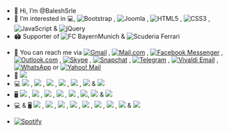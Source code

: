 - 👋 Hi, I’m @BaleshSrle
- 👀 I’m interested in 💻, ![Bootstrap](https://img.shields.io/badge/Bootstrap-7952b3?logo=bootstrap&logoColor=white&labelColor=555555) , ![Joomla](https://img.shields.io/badge/Joomla-5091cd?logo=joomla&logoColor=white&labelColor=555555) , ![HTML5](https://img.shields.io/badge/HTML5-e34f26?logo=html5&logoColor=white&labelColor=555555) , ![CSS3](https://img.shields.io/badge/CSS3-1572b6?logo=css3&logoColor=white&labelColor=555555) , ![JavaScript](https://img.shields.io/badge/JavaScript-f7df1e?logo=javascript&logoColor=white&labelColor=555555) & ![jQuery](https://img.shields.io/badge/jQuery-0769ad?logo=jquery&logoColor=white&labelColor=555555)
- :stadium: Supporter of ![FC BayernMunich](https://badges.aleen42.com/src/bayern_munchen.svg) & ![Scuderia Ferrari](https://badges.aleen42.com/src/ferrari.svg)
<!-- - :briefcase: I'm currently working as Quality Assurance Manual Tester for one IT company from Banja Luka -->
- :e-mail: You can reach me via [![Gmail](https://img.shields.io/badge/Gmail-ea4335?&logo=gmail&logoColor=white&labelColor=555555)](mailto:srdjan.b269&#64;gmail.com,srle.balesh.qatester&#64;gmail.com) , [![Mail.com](https://img.shields.io/badge/mail.com-004788?&logo=maildotcom&logoColor=white&labelColor=555555)](mailto:srdjan.baleshevich&#64;engineer.com) , [![Facebook Messenger](https://img.shields.io/badge/Messenger-00b2ff?&logo=messenger&logoColor=white&labelColor=555555)](https://m.me/srdjan.balesevic) , [![Outlook.com](https://img.shields.io/badge/Hotmail/Outlook-0078d4)](mailto:srdjan.balesevic&#64;hotmail.com) , [![Skype](https://img.shields.io/badge/Skype-00aff0)](skype:srdjan.baleshevich?call) , [![Snapchat](https://img.shields.io/badge/Snapchat-fffc00?&logo=snapchat&logoColor=white&labelColor=555555)](https://www.snapchat.com/add/baleshsrle?locale=sr-Latn-BA) , [![Telegram](https://img.shields.io/badge/Telegram-26a5e4?&logo=telegram&logoColor=white&labelColor=555555)](https://baleshsrle.t.me/) , [![Vivaldi Email](https://img.shields.io/badge/Vivaldi_Email-ef3939?&logo=vivaldi&logoColor=white&labelColor=555555)](mailto:baleshsrle&#64;vivaldi.net) , [![WhatsApp](https://img.shields.io/badge/WhatsApp-25d366?&logo=whatsapp&logoColor=white&labelColor=555555)](https://wa.me/38766340286) or [![Yahoo! Mail](https://img.shields.io/badge/Yahoo!_Mail-6001d2)](mailto:srdjan.balesevic&#64;yahoo.com)
- :car: ![](https://img.shields.io/badge/Golf_Typ19E_1.6_TD_CL_(1991)-151f5d?logo=volkswagen&logoColor=white&labelColor=555555)
- :computer: ![](https://img.shields.io/badge/Fujitsu-Lifebook_S751-ff0000?logo=fujitsu&logoColor=white&labelColor=555555) , ![](https://img.shields.io/badge/Intel-Core_i5_2nd-0071c5?logo=intel&logoColor=white&labelColor=555555) , ![](https://img.shields.io/badge/Samsung-8GB_DDR3_1333MHz_SODIMM-1428a0?logo=samsung&logoColor=white&labelColor=555555) , ![](https://img.shields.io/badge/Kingston-A400_240GB_SSD-000000?&logo=kingstontechnology&logoColor=white&labelColor=555555) , ![](https://img.shields.io/badge/Seagate-Momentus_ST9320423AS_320GB_SATA_HDD-6ebe49?logo=seagate&logoColor=white&labelColor=555555) , ![](https://img.shields.io/badge/Gembird-4--port_USB2.0_Hub_UHB--U2P4--04-df0024?labelColor=555555) & ![](https://img.shields.io/badge/Windows_10_Pro_64--bit_22H2-0078d6)
- :desktop_computer: ![](https://img.shields.io/badge/HP-Compaq_dc7100_SFF-0096d6?logo=hp&logoColor=white&labelColor=555555) , ![](https://img.shields.io/badge/Intel-Celeron_330-0071c5?logo=intel&logoColor=white&labelColor=555555) , ![](https://img.shields.io/badge/Transcend-4GB_DDR_133MHz-8f0014?labelColor=555555) , ![](https://img.shields.io/badge/Kingston-A400_120GB_SSD-000000?&logo=kingstontechnology&logoColor=white&labelColor=555555) , ![](https://img.shields.io/badge/Western_Digital-320GB_SATA_HDD-000000?&logo=westerndigital&logoColor=white&labelColor=555555) , ![](https://img.shields.io/badge/Genius-SP--HF160_Wooden_Stereo_Speakers-e7161a?labelColor=555555), ![](https://img.shields.io/badge/Acme-USB_Hub_HB510--USB2.0-fb4e00?labelColor=555555) & ![](https://img.shields.io/badge/Windows_7_Ultimate_32--bit_SP1-003399)
- :computer: & :desktop_computer: ![](https://img.shields.io/badge/Fujitsu-B23T--6_LED-ff0000?logo=fujitsu&logoColor=white&labelColor=555555) , ![](https://img.shields.io/badge/MultiSync_LCD1570NX-1414a0?logo=nec&logoColor=white&labelColor=555555) , ![](https://img.shields.io/badge/Canyon-Foldable_Headphones_HP--2-e82726?labelColor=555555)<!-- , ![](https://img.shields.io/badge/Logitech-Wedcam_C210-00b8fc?logo=logitech&logoColor=white&labelColor=555555)--> , ![](https://img.shields.io/badge/Logitech-H540_USB_Computer_Headset-00b8fc?logo=logitech&logoColor=white&labelColor=555555) , ![](https://img.shields.io/badge/Gembird-4_port_USB2.0_Switching_Hub-df0024?labelColor=555555) , ![](https://img.shields.io/badge/Gembird-External_USB_DVD_drive-df0024?labelColor=555555) , ![](https://img.shields.io/badge/Apacer-AS350_128GB_SSD-008c7d?labelColor=555555) , ![](https://img.shields.io/badge/LogiLink-USB_3.0_to_SATA_Adapter-0069ad?labelColor=555555) & ![](https://img.shields.io/badge/hama-"Cortino"_Wireless_Keyboard/Mouse_set_QWERTZ_sr--Latn-f04137?labelColor=555555)

* [![Spotify](https://img.shields.io/badge/Spotify-1db954?style=for-the-badge&logo=spotify&logoColor=white)](https://open.spotify.com/playlist/4BrQZrWvXRTgXU2KP5ITYp?si=5d03048ffb8e4599)

<!-- ![Anurag's GitHub stats](https://github-readme-stats.vercel.app/api?username=baleshsrle&show_icons=true&theme=transparent) -->
<!-- [![Readme Card](https://github-readme-stats.vercel.app/api/pin/?username=baleshsrle&repo=misc)](https://github.com/anuraghazra/github-readme-stats&theme=transparent) -->

<!---
BaleshSrle/BaleshSrle is a ✨ special ✨ repository because its `README.md` (this file) appears on your GitHub profile.
You can click the Preview link to take a look at your changes.
--->
<!--- - 🌱 I’m currently learning ...
- 💞️ I’m looking to collaborate on ... --->
